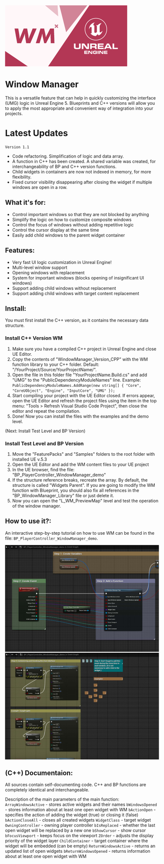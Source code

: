 ![Window Manager](./_Misc/Preview.png)

# Window Manager
This is a versatile feature that can help in quickly customizing the interface (UMG) logic in Unreal Engine 5. 
Blueprints and C++ versions will allow you to apply the most appropriate and convenient way of integration into your projects.

# Latest Updates
`Version 1.1`
- Code refactoring. Simplification of logic and data array.
- A function in C++ has been created. A shared variable was created, for interchangeability of BP and C++ version functions.
- Child widgets in containers are now not indexed in memory, for more flexibility.
- Fixed cursor visibility disappearing after closing the widget if multiple windows are open in a row.

## What it's for:
- Control important windows so that they are not blocked by anything
- Simplify the logic on how to customize composite windows
- Control the focus of windows without adding repetitive logic
- Control the cursor display at the same time
- Easily add child windows to the parent widget container

## Features:
- Very fast UI logic customization in Unreal Engine!
- Multi-level window support
- Opening windows with replacement
- System for important windows (blocks opening of insignificant UI windows)
- Support adding child windows without replacement
- Support adding child windows with target content replacement

## Install:
You must first install the C++ version, as it contains the necessary data structure.

### Install C++ Version WM
1. Make sure you have a compiled C++ project in Unreal Engine and close UE Editor.
2. Copy the contents of "WindowManager_Version_CPP" with the WM function library to your C++ folder. Default: "/YourProject/Source/YourProjectName/".
3. Open the file in this folder file "YourProjectName.Build.cs" and add "UMG" to the "PublicDependencyModuleNames" line.
Example: `PublicDependencyModuleNames.AddRange(new string[] { "Core", "CoreUObject", "Engine", "InputCore", "UMG" });`
4. Start compiling your project with the UE Editor closed. If errors appear, open the UE Editor and refresh the project files using the item in the top menu: "Tools > Refresh Visual Studio Code Project", then close the editor and repeat the compilation.
5. Done! Now you can install the files with the examples and the demo level. 

(Next: Install Test Level and BP Version)

### Install Test Level and BP Version
1. Move the "FeaturePacks" and "Samples" folders to the root folder with installed UE v.5.3
2. Open the UE Editor and add the WM content files to your UE project
3. In the UE browser, find the file: "BP_PlayerController_WindowManager_demo"
4. If the structure reference breaks, recreate the array. By default, the structure is called "Widgets Parent". If you are going to modify the WM function with Blueprint, you should also fix all references in the "BP_WindowManager_Library" file or just delete it.
5. Now you can open the "L_WM_PreviewMap" level and test the operation of the window manager.

## How to use it?: 
An interactive step-by-step tutorial on how to use WM can be found in the file: `BP_PlayerController_WindowManager_demo`.

![Window Manager](./_Misc/Tutorial/Tutorial_1.jpg)
![Window Manager](./_Misc/Tutorial/Tutorial_2.jpg)

## (C++) Documentaion:
All sources contain self-documenting code. C++ and BP functions are completely identical and interchangeable.

Description of the main parameters of the main function:
`ArrayWindowsActive` - stores active widgets and their names
`bWindowsOpened` - stores information about at least one open widget with WM
`bActionOpen` - specifies the action of adding the widget (true) or closing it (false)
`bActionCloseAll` - closes all created widgets
`WidgetClass` - target widget
`OwningController` - owning player controller
`bIsReplaced` - whether the last open widget will be replaced by a new one
`bShowCursor` - show cursor
`bFocusViewport` - keeps focus on the viewport
`ZOrder` - adjusts the display priority of the widget layer
`ChildContainer` - target container where the widget will be embedded (can be empty)
`ReturnWindowsActive` - returns an updated list of open widgets
`bReturnWindowsOpened` - returns information about at least one open widget with WM
